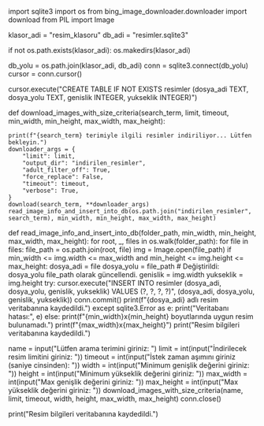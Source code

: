 import sqlite3
import os
from bing_image_downloader.downloader import download
from PIL import Image

klasor_adi = "resim_klasoru"
db_adi = "resimler.sqlite3"

if not os.path.exists(klasor_adi):
    os.makedirs(klasor_adi)

db_yolu = os.path.join(klasor_adi, db_adi)
conn = sqlite3.connect(db_yolu)
cursor = conn.cursor()

cursor.execute("CREATE TABLE IF NOT EXISTS resimler (dosya_adi TEXT, dosya_yolu TEXT, genislik INTEGER, yukseklik INTEGER)")

def download_images_with_size_criteria(search_term, limit, timeout, min_width, min_height, max_width, max_height):
    
    print(f"{search_term} terimiyle ilgili resimler indiriliyor... Lütfen bekleyin.")
    downloader_args = {
        "limit": limit,
        "output_dir": "indirilen_resimler",
        "adult_filter_off": True,
        "force_replace": False,
        "timeout": timeout,
        "verbose": True,
    }
    download(search_term, **downloader_args)
    read_image_info_and_insert_into_db(os.path.join("indirilen_resimler", search_term), min_width, min_height, max_width, max_height)

def read_image_info_and_insert_into_db(folder_path, min_width, min_height, max_width, max_height):
    for root, _, files in os.walk(folder_path):
        for file in files:
            file_path = os.path.join(root, file)
            img = Image.open(file_path)
            if min_width <= img.width <= max_width and min_height <= img.height <= max_height:
                dosya_adi = file
                dosya_yolu = file_path  # Değiştirildi: dosya_yolu file_path olarak güncellendi.
                genislik = img.width
                yukseklik = img.height
                try:
                    cursor.execute("INSERT INTO resimler (dosya_adi, dosya_yolu, genislik, yukseklik) VALUES (?, ?, ?, ?)",
                                   (dosya_adi, dosya_yolu, genislik, yukseklik))
                    conn.commit()
                    print(f"{dosya_adi} adlı resim veritabanına kaydedildi.")
                except sqlite3.Error as e:
                    print("Veritabanı hatası:", e)
            else:
                print(f"{min_width}x{min_height} boyutlarında uygun resim bulunamadı.")
                print(f"{max_width}x{max_height}")
    print("Resim bilgileri veritabanına kaydedildi.")

name = input("Lütfen arama terimini giriniz: ")
limit = int(input("İndirilecek resim limitini giriniz: "))
timeout = int(input("İstek zaman aşımını giriniz (saniye cinsinden): "))
width = int(input("Minimum genişlik değerini giriniz: "))
height = int(input("Minimum yükseklik değerini giriniz: "))
max_width = int(input("Max genişlik değerini giriniz: "))
max_height = int(input("Max yükseklik değerini giriniz: "))
download_images_with_size_criteria(name, limit, timeout, width, height, max_width, max_height)
conn.close()

print("Resim bilgileri veritabanına kaydedildi.")
